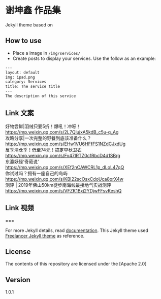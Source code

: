 # 谢坤鑫 作品集

Jekyll theme based on 

## How to use
 - Place a image in `/img/services/`
 - Create posts to display your services. Use the follow as an example:

```txt
---
layout: default
img: ipad.png
category: Services
title: The service title
---
The description of this service
```

## Link 文案
好物尝鲜|羽绒只要5折！爆吼！冲呀！  
https://mp.weixin.qq.com/s/2L7QlujxA5kdB_c5u-q_Ag  
攻略分享|一次完整的野餐到底该准备什么？  
https://mp.weixin.qq.com/s/EHw1VU6HFfFS1NZdCJxdUg  
反季清仓季！低至74元！搞定早秋卫衣  
https://mp.weixin.qq.com/s/Fv47IRTZ0c1RbcD4d1SBrg  
东瀛妖怪‘奇葩说’  
https://mp.weixin.qq.com/s/XEf2nCAWCRL1p_dLoL47qQ  
你试过吗？拥有一座自己的岛屿  
https://mp.weixin.qq.com/s/KBI22scOsxCdoUca8orX4w  
测评 | 2019年佛山50km徒步南海线最接地气实战测评  
https://mp.weixin.qq.com/s/VFZK1Bxj2YDjwFFsvKeshQ

## Link 视频


===

For more Jekyll details, read [documentation](http://jekyllrb.com/).
This Jekyll theme used [Freelancer Jekyll theme](https://github.com/jeromelachaud/freelancer-theme/) as reference.

## License
The contents of this repository are licensed under the [Apache
2.0]
## Version
1.0.1
